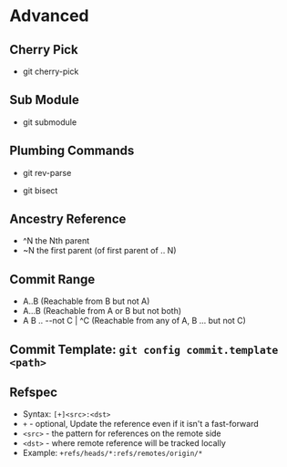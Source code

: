 # Advanced
## Cherry Pick
- git cherry-pick

## Sub Module
- git submodule

## Plumbing Commands
- git rev-parse

- git bisect

## Ancestry Reference
  - ^N the Nth parent
  - ~N the first parent (of first parent of .. N)
## Commit Range
  - A..B (Reachable from B but not A)
  - A...B (Reachable from A or B but not both)
  - A B .. --not C | ^C (Reachable from any of A, B ... but not C)
## Commit Template: `git config commit.template <path>`
## Refspec
  - Syntax: `[+]<src>:<dst>`
  - `+` - optional, Update the reference even if it isn't a fast-forward
  - `<src>` - the pattern for references on the remote side
  - `<dst>` - where remote reference will be tracked locally
  - Example: `+refs/heads/*:refs/remotes/origin/*`